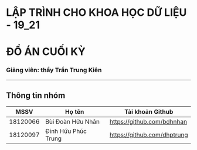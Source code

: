# LẬP TRÌNH CHO KHOA HỌC DỮ LIỆU - 19_21
# ĐỒ ÁN CUỐI KỲ

### Giảng viên: thầy Trần Trung Kiên

---

## Thông tin nhóm

| MSSV | Họ tên | Tài khoản Github |
|--------------|-------|------|
| 18120066 | Bùi Đoàn Hữu Nhân | https://github.com/bdhnhan |
| 18120097 | Đinh Hữu Phúc Trung | https://github.com/dhptrung |
